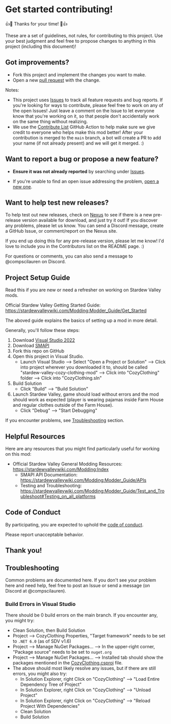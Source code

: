 # Get started contributing!

:+1::tada: Thanks for your time! :tada::+1:

These are a set of guidelines, not rules, for contributing to this project. Use
your best judgment and feel free to propose changes to anything in this project
(including this document)!

## Got improvements?

* Fork this project and implement the changes you want to make.
* Open a new [pull request](../../pull/new) with the change.

Notes:

* This project uses [Issues](../../issues) to track all feature requests and bug reports. If you're looking for ways to contribute, please feel free to work on any of the open Issues! Just leave a comment on the Issue to let everyone know that you're working on it, so that people don't accidentally work on the same thing without realizing.
* We use the [Contribute List](https://github.com/marketplace/actions/contribute-list) GitHub Action to help make sure we give credit to everyone who helps make this mod better! After your contribution is merged to the `main` branch, a bot will create a PR to add your name (if not already present) and we will get it merged. :)

## Want to report a bug or propose a new feature?

* **Ensure it was not already reported** by searching under [Issues](../../issues).

* If you're unable to find an open issue addressing the problem, [open a new one](../../issues/new/choose).

## Want to help test new releases?

To help test out new releases, check on [Nexus](https://www.nexusmods.com/stardewvalley/mods/5093?tab=files) to see if there is a new pre-release version available for download, and just try it out! If you discover any problems, please let us know. You can send a Discord message, create a GitHub Issue, or comment/report on the Nexus site.

If you end up doing this for any pre-release version, please let me know! I'd love to include you in the Contributors list on the README page. :)

For questions or comments, you can also send a message to @compscilauren on Discord.

## Project Setup Guide

Read this if you are new or need a refresher on working on Stardew Valley mods.

Official Stardew Valley Getting Started Guide: https://stardewvalleywiki.com/Modding:Modder_Guide/Get_Started

The aboved guide explains the basics of setting up a mod in more detail.

Generally, you'll follow these steps:

1. Download [Visual Studio 2022](https://visualstudio.microsoft.com/downloads/)
2. Download [SMAPI](https://www.nexusmods.com/stardewvalley/mods/2400)
3. Fork this repo on GitHub
4. Open this project in Visual Studio.
    * Launch Visual Studio --> Select "Open a Project or Solution" --> Click into project wherever you downloaded it to, should be called "stardew-valley-cozy-clothing-mod" --> Click into "CozyClothing" folder --> Click into "CozyClothing.sln"
5. Build Solution
    * Click "Build" --> "Build Solution"
6. Launch Stardew Valley, game should load without errors and the mod should work as expected (player is wearing pajamas inside Farm House and regular clothes outside of the Farm House).
    * Click "Debug" --> "Start Debugging"

If you encounter problems, see [Troubleshooting](#Troubleshooting) section.

## Helpful Resources

Here are any resources that you might find particularly useful for working on this mod:

* Official Stardew Valley General Modding Resources: https://stardewvalleywiki.com/Modding:Index
    * SMAPI API Documentation: https://stardewvalleywiki.com/Modding:Modder_Guide/APIs
    * Testing and Troubleshooting: https://stardewvalleywiki.com/Modding:Modder_Guide/Test_and_Troubleshoot#Testing_on_all_platforms

## Code of Conduct

By participating, you are expected to uphold the [code of
conduct](CODE_OF_CONDUCT.md).

Please report unacceptable behavior.

## Thank you!

## Troubleshooting

Common problems are documented here. If you don't see your problem here and need help, feel free to post an Issue or send a message (on Discord at @compscilauren).

### Build Errors in Visual Studio

There should be 0 build errors on the main branch. If you encounter any, you might try:

* Clean Solution, then Build Solution
* Project --> CozyClothing Properties, "Target framework" needs to be set to `.NET 6.0` (as of SDV v1.6)
* Project --> Manage NuGet Packages... --> In the upper-right corner, "Package source" needs to be set to `nuget.org`
* Project --> Manage NuGet Packages... --> Installed tab should show the packages mentioned in the [CozyClothing.csproj](./CozyClothing/CozyClothing.csproj) file.
* The above should most likely resolve any issues, but if there are still errors, you might also try:
  * In Solution Explorer, right Click on "CozyClothing" --> "Load Entire Dependency Tree of Project"
  * In Solution Explorer, right Click on "CozyClothing" --> "Unload Project"
  * In Solution Explorer, right Click on "CozyClothing" --> "Reload Project With Dependencies"
  * Clean Solution
  * Build Solution
